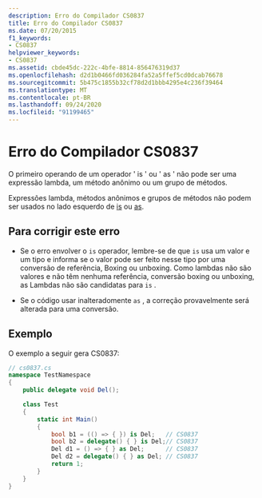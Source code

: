 ```yaml
---
description: Erro do Compilador CS0837
title: Erro do Compilador CS0837
ms.date: 07/20/2015
f1_keywords:
- CS0837
helpviewer_keywords:
- CS0837
ms.assetid: cbde45dc-222c-4bfe-8814-856476319d37
ms.openlocfilehash: d2d1b0466fd036284fa52a5ffef5cd0dcab76678
ms.sourcegitcommit: 5b475c1855b32cf78d2d1bbb4295e4c236f39464
ms.translationtype: MT
ms.contentlocale: pt-BR
ms.lasthandoff: 09/24/2020
ms.locfileid: "91199465"
---
```

# <a name="compiler-error-cs0837"></a>Erro do Compilador CS0837

O primeiro operando de um operador ' is ' ou ' as ' não pode ser uma expressão lambda, um método anônimo ou um grupo de métodos.

 Expressões lambda, métodos anônimos e grupos de métodos não podem ser usados no lado esquerdo de [is](../language-reference/operators/type-testing-and-cast.md#is-operator) ou [as](../language-reference/operators/type-testing-and-cast.md#as-operator).

## <a name="to-correct-this-error"></a>Para corrigir este erro

- Se o erro envolver o `is` operador, lembre-se de que `is` usa um valor e um tipo e informa se o valor pode ser feito nesse tipo por uma conversão de referência, Boxing ou unboxing. Como lambdas não são valores e não têm nenhuma referência, conversão boxing ou unboxing, as Lambdas não são candidatas para `is` .

- Se o código usar inalteradomente `as` , a correção provavelmente será alterada para uma conversão.

## <a name="example"></a>Exemplo

O exemplo a seguir gera CS0837:

```csharp
// cs0837.cs
namespace TestNamespace
{
    public delegate void Del();

    class Test
    {
        static int Main()
        {
            bool b1 = (() => { }) is Del;   // CS0837
            bool b2 = delegate() { } is Del;// CS0837
            Del d1 = () => { } as Del;      // CS0837  
            Del d2 = delegate() { } as Del; // CS0837
            return 1;
        }
    }
}
```
